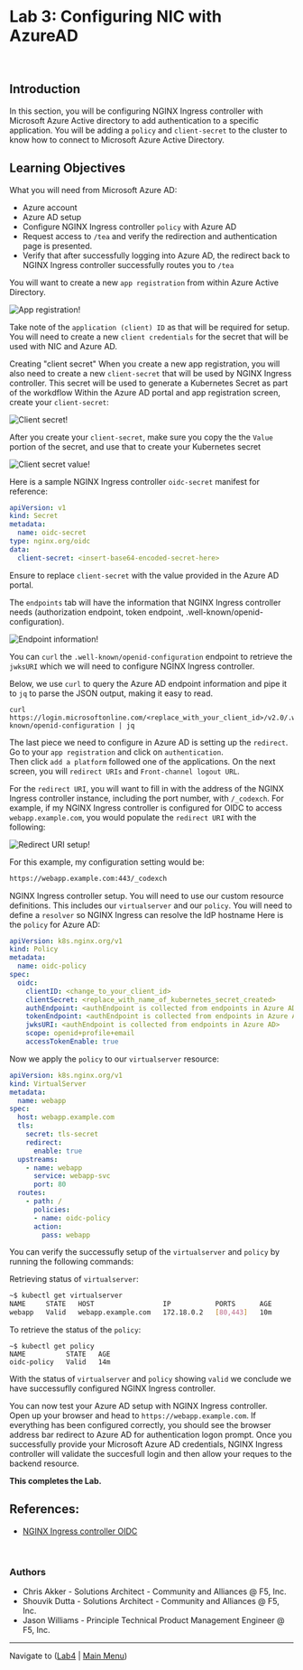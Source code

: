 # Lab 3: Configuring NIC with AzureAD

<br/>

## Introduction

In this section, you will be configuring NGINX Ingress controller with Microsoft Azure Active directory to add authentication to a specific application. You will be adding a `policy` and `client-secret` to the cluster to know how to connect to Microsoft Azure Active Directory.
<br/>

## Learning Objectives

What you will need from Microsoft Azure AD:

- Azure account
- Azure AD setup
- Configure NGINX Ingress controller `policy` with Azure AD
- Request access to `/tea` and verify the redirection and authentication page is presented.
- Verify that after successfully logging into Azure AD, the redirect back to NGINX Ingress controller successfully routes you to `/tea`

You will want to create a new `app registration` from within Azure Active Directory.

![App registration!](./images/app-reg.PNG "App registration")

Take note of the `application (client) ID` as that will be required for setup.
You will need to create a new `client credentials` for the secret that will be used with NIC and Azure AD.

Creating "client secret"
When you create a new app registration, you will also need to create a new `client-secret` that will be used by NGINX Ingress controller. This secret will be used to generate a Kubernetes Secret as part of the workdflow
Within the Azure AD portal and app registration screen, create your `client-secret`:

![Client secret!](./images/client-secret.JPG "Client secret")

After you create your `client-secret`, make sure you copy the the `Value` portion of the secret, and use that to create your Kubernetes secret


![Client secret value!](./images/secret-value.jpg "Secret value")

Here is a sample NGINX Ingress controller `oidc-secret` manifest for reference:

```yaml
apiVersion: v1
kind: Secret
metadata:
  name: oidc-secret
type: nginx.org/oidc
data:
  client-secret: <insert-base64-encoded-secret-here>
```

Ensure to replace `client-secret` with the value provided in the Azure AD portal.

The `endpoints` tab will have the information that NGINX Ingress controller needs (authorization endpoint, token endpoint, .well-known/openid-configuration).

![Endpoint information!](./images/endpoit.JPG "Endpoint Information")

You can `curl` the `.well-known/openid-configuration` endpoint to retrieve the `jwksURI` which we will need to configure NGINX Ingress controller.

Below, we use `curl` to query the Azure AD endpoint information and pipe it to `jq` to parse the JSON output, making it easy to read.


```shell
curl https://login.microsoftonline.com/<replace_with_your_client_id>/v2.0/.well-known/openid-configuration | jq
```

The last piece we need to configure in Azure AD is setting up the `redirect`.
Go to your `app registration` and click on `authentication`.   
Then click `add a platform` followed one of the applications.
On the next screen, you will `redirect URIs` and `Front-channel logout URL`. 


For the `redirect URI`, you will want to fill in with the address of the NGINX Ingress controller instance, including the port number, with `/_codexch`.
For example, if my NGINX Ingress controller is configured for OIDC to access `webapp.example.com`, you would populate the `redirect URI` with the following:

![Redirect URI setup!](./images/redirect.JPG "Redirect configuration")

For this example, my configuration setting would be:

```bash
https://webapp.example.com:443/_codexch
```

NGINX Ingress controller setup.
You will need to use our custom resource definitions. This includes our `virtualserver` and our `policy`.
You will need to define a `resolver` so NGINX Ingress can resolve the IdP hostname
Here is the `policy` for Azure AD:

```yaml
apiVersion: k8s.nginx.org/v1
kind: Policy
metadata:
  name: oidc-policy
spec:
  oidc:
    clientID: <change_to_your_client_id>
    clientSecret: <replace_with_name_of_kubernetes_secret_created>
    authEndpoint: <authEndpoint is collected from endpoints in Azure AD>
    tokenEndpoint: <authEndpoint is collected from endpoints in Azure AD> 
    jwksURI: <authEndpoint is collected from endpoints in Azure AD> 
    scope: openid+profile+email
    accessTokenEnable: true
```

Now we apply the `policy` to our `virtualserver` resource:

```yaml
apiVersion: k8s.nginx.org/v1
kind: VirtualServer
metadata:
  name: webapp
spec:
  host: webapp.example.com
  tls:
    secret: tls-secret
    redirect:
      enable: true
  upstreams:
    - name: webapp
      service: webapp-svc
      port: 80
  routes:
    - path: /
      policies:
      - name: oidc-policy
      action:
        pass: webapp
```

You can verify the successufly setup of the `virtualserver` and `policy` by running the following commands:  

Retrieving status of `virtualserver`:
```bash
~$ kubectl get virtualserver
NAME     STATE   HOST                 IP           PORTS      AGE
webapp   Valid   webapp.example.com   172.18.0.2   [80,443]   10m
```
To retrieve the status of the `policy`:
```
~$ kubectl get policy
NAME          STATE   AGE
oidc-policy   Valid   14m
```

With the status of `virtualserver` and `policy` showing `valid` we conclude we have successuflly configured NGINX Ingress controller.

You can now test your Azure AD setup with NGINX Ingress controller.   
Open up your browser and head to `https://webapp.example.com`. 
If everything has been configured correctly, you should see the browser address bar redirect to Azure AD for authentication logon prompt. Once you successfully provide your Microsoft Azure AD credentials, NGINX Ingress controller will validate the succesfull login and then allow your reques to the backend resource.

**This completes the Lab.** 
<br/>

## References: 

- [NGINX Ingress controller OIDC](https://docs.nginx.com/nginx-ingress-controller/configuration/policy-resource/#oidc)
<br/>

### Authors
- Chris Akker - Solutions Architect - Community and Alliances @ F5, Inc.
- Shouvik Dutta - Solutions Architect - Community and Alliances @ F5, Inc.
- Jason Williams - Principle Technical Product Management Engineer @ F5, Inc.

-------------

Navigate to ([Lab4](../lab4/readme.md) | [Main Menu](../LabGuide.md#lab-outline))
